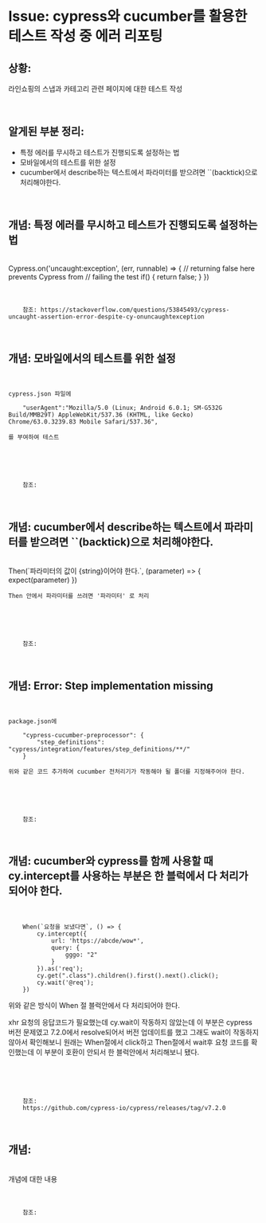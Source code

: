 <!--
author: Dailyscat
purpose: issue arrange
rules:
 (1) 헤더와 문단사이
    <br/>
    <br/>
 (2) 코드가 작성되는 부분은 >로 정리
 (3) 참조는 해당 내용 바로 아래
    <br/>
    <br/>
 (4) 명령어는 bold
 (5) 방안은 ## 안의 과정은 ###
-->

# Issue: cypress와 cucumber를 활용한 테스트 작성 중 에러 리포팅

## 상황:
라인쇼핑의 스냅과 카테고리 관련 페이지에 대한 테스트 작성

<br/>

## 알게된 부분 정리:

- 특정 에러를 무시하고 테스트가 진행되도록 설정하는 법
- 모바일에서의 테스트를 위한 설정
- cucumber에서 describe하는 텍스트에서 파라미터를 받으려면 ``(backtick)으로 처리해야한다.


<br/>

## 개념: 특정 에러를 무시하고 테스트가 진행되도록 설정하는 법

<br/>
        Cypress.on('uncaught:exception', (err, runnable) => {
            // returning false here prevents Cypress from
            // failing the test
            if() {
                return false;
            }
        })
<br/>
<br/>
<br/>

        참조: https://stackoverflow.com/questions/53845493/cypress-uncaught-assertion-error-despite-cy-onuncaughtexception

<br/>

## 개념: 모바일에서의 테스트를 위한 설정

<br/>

    cypress.json 파일에

        "userAgent":"Mozilla/5.0 (Linux; Android 6.0.1; SM-G532G Build/MMB29T) AppleWebKit/537.36 (KHTML, like Gecko) Chrome/63.0.3239.83 Mobile Safari/537.36",

    를 부여하여 테스트

<br/>
<br/>
<br/>

        참조:

<br/>

## 개념: cucumber에서 describe하는 텍스트에서 파라미터를 받으려면 ``(backtick)으로 처리해야한다.

<br/>
        Then(`파라미터의 값이 {string}이어야 한다.`, (parameter) => {
            expect(parameter)
        })

    Then 안에서 파라미터를 쓰려면 '파라미터' 로 처리

<br/>
<br/>
<br/>

        참조:

<br/>

## 개념: Error: Step implementation missing

<br/>

    package.json에

        "cypress-cucumber-preprocessor": {
            "step_definitions": "cypress/integration/features/step_definitions/**/"
        }

    위와 같은 코드 추가하여 cucumber 전처리기가 작동해야 될 폴더를 지정해주어야 한다.
<br/>
<br/>
<br/>

        참조:

<br/>

## 개념: cucumber와 cypress를 함께 사용할 때 cy.intercept를 사용하는 부분은 한 블럭에서 다 처리가 되어야 한다.

<br/>

        When(`요청을 보냈다면`, () => {
            cy.intercept({
                url: 'https://abcde/wow*',
                query: {
                    gggo: "2"
                }
            }).as('req');
            cy.get(".class").children().first().next().click();
            cy.wait('@req');
        })

위와 같은 방식이 When 절 블럭안에서 다 처리되어야 한다.

xhr 요청의 응답코드가 필요했는데 cy.wait이 작동하지 않았는데 이 부분은 cypress 버전 문제였고 7.2.0에서 resolve되어서 버전 업데이트를 했고 그래도 wait이 작동하지 않아서 확인해보니 원래는
When절에서 click하고 Then절에서 wait후 요청 코드를 확인했는데 이 부분이 호환이 안되서 한 블럭안에서 처리해보니 됐다.


<br/>
<br/>
<br/>

        참조:
        https://github.com/cypress-io/cypress/releases/tag/v7.2.0

<br/>

## 개념:

<br/>
  개념에 대한 내용
<br/>
<br/>
<br/>

        참조:

<br/>
